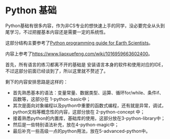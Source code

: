# Python 基础

Python基础有很多内容，作为非CS专业的想快速上手的同学，没必要完全从头到尾学习，不过把握基本内容还是需要一定的系统性。

这部分结构主要参考了[Python programming guide for Earth Scientists](http://python.hydrology-amsterdam.nl/manuals/hydro_python_manual.pdf)。

内容上参考了<https://www.liaoxuefeng.com/wiki/1016959663602400>。

首先，所有语言的练习都离不开的基础是 安装语言本身的软件和使用对应的IDE，不过这部分前面已经谈到了，所以这里就不赘述了。

剩下的内容安排思路是这样的：

- 首先熟悉基本的语法：变量常量、数据类型、运算、循环for/while、条件if、函数等，这部分在 1-python-basic中；
- 其次是面向对象编程以及python中重要的函数式编程，还有就是异常，调试，python文档等概念性的内容，这部分放在 2-python-concept 中；
- 接着熟悉python的内置库，基础库的使用，这部分放在3-python-library中；
- 然后是一些特别语法补充，放在4-python-magic中；
- 最后补充一些高级一点的python用法，放在5-advanced-python中。
